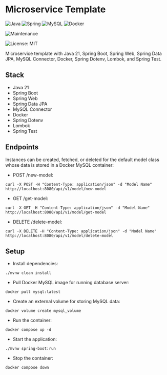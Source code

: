 # Microservice Template

![Java](https://img.shields.io/badge/java-%23ED8B00.svg?style=for-the-badge&logo=openjdk&logoColor=white) ![Spring](https://img.shields.io/badge/spring-%236DB33F.svg?style=for-the-badge&logo=spring&logoColor=white) ![MySQL](https://img.shields.io/badge/mysql-4479A1.svg?style=for-the-badge&logo=mysql&logoColor=white) ![Docker](https://img.shields.io/badge/docker-%230db7ed.svg?style=for-the-badge&logo=docker&logoColor=white)

![Maintenance](https://img.shields.io/badge/Maintained%3F-yes-green.svg)

![License: MIT](https://img.shields.io/badge/License-MIT-yellow.svg)

Microservice template with Java 21, Spring Boot, Spring Web, Spring Data JPA, MySQL Connector, Docker, Spring Dotenv, Lombok, and Spring Test.

## Stack

- Java 21
- Spring Boot
- Spring Web
- Spring Data JPA
- MySQL Connector
- Docker
- Spring Dotenv
- Lombok
- Spring Test

## Endpoints

Instances can be created, fetched, or deleted for the default model class whose data is stored in a Docker MySQL container:
- POST /new-model: 
```
curl -X POST -H "Content-Type: application/json" -d "Model Name" http://localhost:8080/api/v1/model/new-model
```
- GET /get-model:
```
curl -X GET -H "Content-Type: application/json" -d "Model Name" http://localhost:8080/api/v1/model/get-model
```
- DELETE /delete-model:
```
curl -X DELETE -H "Content-Type: application/json" -d "Model Name" http://localhost:8080/api/v1/model/delete-model
```

## Setup

- Install dependencies:
```
./mvnw clean install
```
- Pull Docker MySQL image for running database server:
```
docker pull mysql:latest
```
- Create an external volume for storing MySQL data:
```
docker volume create mysql_volume
```
- Run the container:
```
docker compose up -d
```
- Start the application:
```
./mvnw spring-boot:run
```
- Stop the container:
```
docker compose down
```
